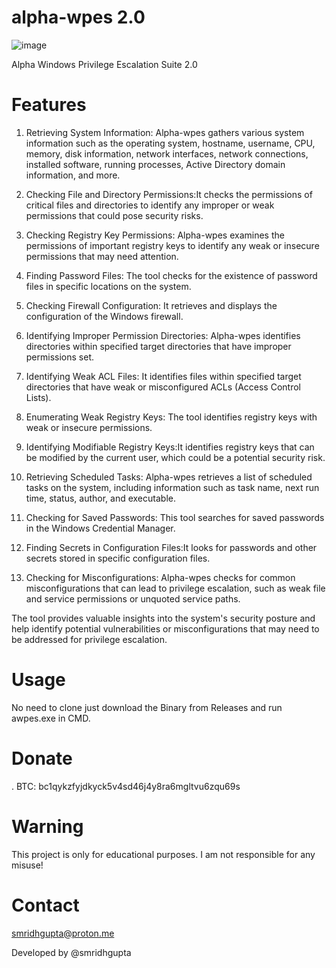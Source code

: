 # alpha-wpes 2.0

![image](https://github.com/smridhgupta/alpha-wpes/assets/106184548/4ada09ba-8f5d-48e5-8762-cc3b51817921)


Alpha Windows Privilege Escalation Suite 2.0

# Features

1. Retrieving System Information: Alpha-wpes gathers various system information such as the operating system, hostname, username, CPU, memory, disk information, network interfaces, network connections, installed software, running processes, Active Directory domain information, and more.

2. Checking File and Directory Permissions:It checks the permissions of critical files and directories to identify any improper or weak permissions that could pose security risks.

3. Checking Registry Key Permissions: Alpha-wpes examines the permissions of important registry keys to identify any weak or insecure permissions that may need attention.

4. Finding Password Files: The tool checks for the existence of password files in specific locations on the system.

5. Checking Firewall Configuration: It retrieves and displays the configuration of the Windows firewall.

6. Identifying Improper Permission Directories: Alpha-wpes identifies directories within specified target directories that have improper permissions set.

7. Identifying Weak ACL Files: It identifies files within specified target directories that have weak or misconfigured ACLs (Access Control Lists).

8. Enumerating Weak Registry Keys: The tool identifies registry keys with weak or insecure permissions.

9. Identifying Modifiable Registry Keys:It identifies registry keys that can be modified by the current user, which could be a potential security risk.

10. Retrieving Scheduled Tasks: Alpha-wpes retrieves a list of scheduled tasks on the system, including information such as task name, next run time, status, author, and executable.

11. Checking for Saved Passwords: This tool searches for saved passwords in the Windows Credential Manager.

12. Finding Secrets in Configuration Files:It looks for passwords and other secrets stored in specific configuration files.

13. Checking for Misconfigurations: Alpha-wpes checks for common misconfigurations that can lead to privilege escalation, such as weak file and service permissions or unquoted service paths.

The tool provides valuable insights into the system's security posture and help identify potential vulnerabilities or misconfigurations that may need to be addressed for privilege escalation.


# Usage

No need to clone just download the Binary from Releases and run awpes.exe in CMD.

# Donate

. BTC: bc1qykzfyjdkyck5v4sd46j4y8ra6mgltvu6zqu69s

# Warning

This project is only for educational purposes. I am not responsible for any misuse!

# Contact
smridhgupta@proton.me

Developed by @smridhgupta
